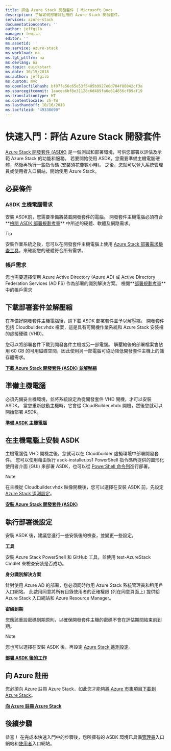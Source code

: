 ```yaml
---
title: 評估 Azure Stack 開發套件 | Microsoft Docs
description: 了解如何部署評估用的 Azure Stack 開發套件。
services: azure-stack
documentationcenter: ''
author: jeffgilb
manager: femila
editor: ''
ms.assetid: ''
ms.service: azure-stack
ms.workload: na
ms.tgt_pltfrm: na
ms.devlang: na
ms.topic: quickstart
ms.date: 10/15/2018
ms.author: jeffgilb
ms.custom: mvc
ms.openlocfilehash: bf07fe56c65e53f5485b9927e0d704f80842cf3a
ms.sourcegitcommit: 1aacea6bf8e31128c6d489fa6e614856cf89af19
ms.translationtype: HT
ms.contentlocale: zh-TW
ms.lasthandoff: 10/16/2018
ms.locfileid: "49338690"
---
```

# <a name="quickstart-evaluate-the-azure-stack-development-kit"></a>快速入門：評估 Azure Stack 開發套件

[Azure Stack 開發套件 (ASDK)](.\asdk\asdk-what-is.md) 是一個測試和部署環境，可供您部署以評估及示範 Azure Stack 的功能和服務。 若要開始使用 ASDK，您需要準備主機電腦硬體，然後再執行一些指令碼 (安裝須花費數小時)。 之後，您就可以登入系統管理員或使用者入口網站，開始使用 Azure Stack。

## <a name="prerequisites"></a>必要條件

### <a name="asdk-host-computer-requirements"></a>ASDK 主機電腦需求

安裝 ASDK前，您需要準備將裝載開發套件的電腦。 開發套件主機電腦必須符合**[檢閱 ASDK 部署規劃考量](.\asdk\asdk-deploy-considerations.md)** 中所述的硬體、軟體及網路需求。

> [!TIP]
> 安裝作業系統之後，您可以在開發套件主機電腦上使用 [Azure Stack 部署需求檢查工具](https://gallery.technet.microsoft.com/Deployment-Checker-for-50e0f51b)，來確認您的硬體符合所有需求。

### <a name="account-requirements"></a>帳戶需求

您也需要選擇使用 Azure Active Directory (Azure AD) 或 Active Directory Federation Services (AD FS) 作為部署的識別解決方案。 檢閱**[部署規劃考量](.\asdk\asdk-deploy-considerations.md#account-requirements)** 中的帳戶需求

## <a name="download-and-extract-the-deployment-package"></a>下載部署套件並解壓縮

在準備好開發套件主機電腦後，請下載 ASDK 部署套件並予以解壓縮。 開發套件包括 Cloudbuilder.vhdx 檔案，這是具有可開機作業系統和 Azure Stack 安裝檔的虛擬硬碟 (VHD)。

您可以將部署套件下載到開發套件主機或另一部電腦。 解壓縮後的部署檔案會佔用 60 GB 的可用磁碟空間，因此使用另一部電腦可協助降低開發套件主機上的儲存體需求。

**[下載 Azure Stack 開發套件 (ASDK) 並解壓縮](.\asdk\asdk-download.md)**

## <a name="prepare-the-host-computer"></a>準備主機電腦

必須先備妥主機環境，並將系統設定為從開發套件 VHD 開機，才可以安裝 ASDK。 當您重新啟動主機時，它會從 CloudBuilder.vhdx 開機，然後您就可以開始部署 ASDK。

**[準備 ASDK 主機電腦](.\asdk\asdk-prepare-host.md)**

## <a name="install-the-asdk-on-the-host-computer"></a>在主機電腦上安裝 ASDK

主機電腦從 VHD 開機之後，您就可以在 Cloudbuilder 虛擬環境中部署開發套件。 您可以使用藉由執行 asdk-installer.ps1 PowerShell 指令碼所提供的圖形化使用者介面 (GUI) 來部署 ASDK，也可以從 [PowerShell 命令列](.\asdk\asdk-deploy-powershell.md)進行部署。

> [!NOTE]
> 在主機從 Cloudbuilder.vhdx 映像開機後，您可以選擇在安裝 ASDK 前，先設定 [Azure Stack 遙測設定](.\asdk\asdk-telemetry.md#set-telemetry-level-in-the-windows-registry)。

**[安裝 Azure Stack 開發套件 (ASDK)](.\asdk\asdk-install.md)**

## <a name="perform-post-deployment-configurations"></a>執行部署後設定

安裝 ASDK 後，建議您進行一些安裝後的檢查，並變更一些設定。

**工具**

安裝 Azure Stack PowerShell 和 GitHub 工具，並使用 test-AzureStack Cmdlet 來檢查安裝是否成功。

**身分識別解決方案**

針對使用 Azure AD 的部署，您必須同時啟用 Azure Stack 系統管理員和租用戶入口網站。 此啟用同意將所有目錄使用者的正確權限 (列在同意頁面上) 提供給 Azure Stack 入口網站和 Azure Resource Manager。

**密碼到期**

您應該重設密碼到期原則，以確保開發套件主機的密碼不會在評估期間結束前到期。

> [!NOTE]
> 您也可以選擇在安裝 ASDK 後，再設定 [Azure Stack 遙測設定](.\asdk\asdk-telemetry.md#enable-or-disable-telemetry-after-deployment)。

**[部署 ASDK 後的工作](.\asdk\asdk-post-deploy.md)**

## <a name="register-with-azure"></a>向 Azure 註冊

您必須向 Azure 註冊 Azure Stack，如此您才能夠[將 Azure 市集項目下載到 Azure Stack](.\asdk\asdk-marketplace-item.md)。

**[向 Azure 註冊 Azure Stack](.\asdk\asdk-register.md)**

## <a name="next-steps"></a>後續步驟

恭喜！ 在完成本快速入門中的步驟後，您所擁有的 ASDK 環境已具備[管理員](https://adminportal.local.azurestack.external)入口網站和[使用者](https://portal.local.azurestack.external)入口網站。
